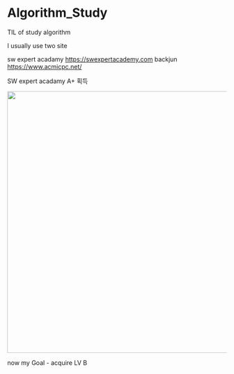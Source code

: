 # Algorithm_Study

TIL of study algorithm

I usually use two site 

sw expert acadamy https://swexpertacademy.com
backjun https://www.acmicpc.net/



SW expert acadamy A+ 획득
<div>
<img width ="600" src = "https://user-images.githubusercontent.com/28384064/56636347-6ca58500-66a3-11e9-980c-6d9374970a44.png">
</div>


now my Goal - acquire LV B



